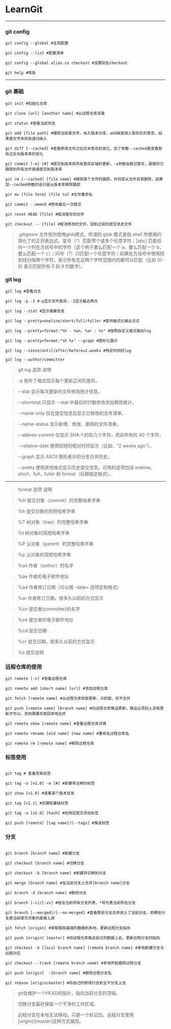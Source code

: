 # LearnGit
---

### git config

```
git config --global #全局配置

git config --list #配置清单

git config --global alias.co checkout #设置别名checkout

git help #帮助

```
---
### git 基础

```
git init #初始化仓库

git clone [url] [another name] #从远程仓库克隆

git status #查看当前状态

git add [file path] #跟踪当前某文件，纳入版本仓库，add就是放入暂存区的意思，如果是文件夹则会递归纳入

git diff [--cached] #查看修改文件之后还未暂存的变化，加了参数--cached是查看暂存之后与版本库的变化

git commit [-m] [#] #提交到版本库所有暂存区域的更新，-a参数会跳过暂存，直接将已跟踪的所有文件直接提交到版本库

git rm [--cached] [file name] #移除某个文件的跟踪，并将其从文件目录删除，如果加--cached参数的话只是从版本库移除跟踪

git mv [file form] [file to] #文件重命名

git commit --amend #修改最后一次提交

git reset HEAD [file] #取消暂存的文件

git checkout -- [file] #取消修改的文件，回到之前的提交状态文件

```

> .gitignore 文件规则使用glob模式，所谓的 glob 模式是指 shell 所使用的简化了的正则表达式。星号（*）匹配零个或多个任意字符；[abc] 匹配任何一个列在方括号中的字符（这个例子要么匹配一个 a，要么匹配一个 b，要么匹配一个 c）；问号（?）只匹配一个任意字符；如果在方括号中使用短划线分隔两个字符，表示所有在这两个字符范围内的都可以匹配（比如 [0-9] 表示匹配所有 0 到 9 的数字）。



### git log

```
git log #查看日志

git log -p -2 #-p显示文件差异，-2显示最近两次

git log --stat #显示摘要信息

git log --pretty=oneline/short/full/fuller #提供格式化输出方式

git log --pretty=format:"%h - %an, %ar : %s" #按照自定义格式输出log

git log --pretty=format:"%h %s" --graph #图形化展示

git log --since/until/after/before=2.weeks #特定时间的log

git log --author/committer

```
> git log 选项 说明

> -p 按补丁格式显示每个更新之间的差异。

> --stat 显示每次更新的文件修改统计信息。

> --shortstat 只显示 --stat 中最后的行数修改添加移除统计。

> --name-only 仅在提交信息后显示已修改的文件清单。

> --name-status 显示新增、修改、删除的文件清单。

> --abbrev-commit 仅显示 SHA-1 的前几个字符，而非所有的 40 个字符。

> --relative-date 使用较短的相对时间显示（比如，“2 weeks ago”）。

> --graph 显示 ASCII 图形表示的分支合并历史。

> --pretty 使用其他格式显示历史提交信息。可用的选项包括 oneline，short，full，fuller 和 format（后跟指定格式）。

---

> format 选项 说明

> %H 提交对象（commit）的完整哈希字串

> %h 提交对象的简短哈希字串

> %T 树对象（tree）的完整哈希字串

> %t 树对象的简短哈希字串

> %P 父对象（parent）的完整哈希字串

> %p 父对象的简短哈希字串

> %an 作者（author）的名字

> %ae 作者的电子邮件地址

> %ad 作者修订日期（可以用 -date= 选项定制格式）

> %ar 作者修订日期，按多久以前的方式显示

> %cn 提交者(committer)的名字

> %ce 提交者的电子邮件地址

> %cd 提交日期

> %cr 提交日期，按多久以前的方式显示

> %s 提交说明


### 远程仓库的使用

```
git remote [-v] #查看远程仓库

git remote add [short name] [url] #添加远程仓库

git fetch [remote name] #从远程仓库抓取更新，只抓取，并不合并

git push [remote name] [branch name] #向远程仓库推送更新，推送必须别人没有更新才可以，否则需要先取回本地合并

git remote show [remote name] #查看远程仓库详情

git remote rename [old name] [new name] #重命名远程仓库名

git remote rm [remote name] #移除远程仓库

```

### 标签使用

```

git tag # 查看现有标签

git tag -a [v1.0] -m [#] #新建带注释的标签

git show [v1.0] #查看某个版本信息

git tag [v1.1] #创建轻量级标签

git tag -a [v1.0] [hash] #给特定提交添加标签

git push [remote] [tag name]/[--tags] #推送标签

```

### 分支

```

git branch [branch name] #新建分支

git checkout [branch name] #切换分支

git checkout -b [branch name] #新建并切换到分支

git merge [branch name] #在当前分支上合并[branch name]分支

git branch -d [branch name] #删除分支

git branch [-v]/[-vv] #给出当前所有分支列表，*号代表当前所在分支

git branch [--merged]/[--no-merged] #查看那些分支合并进入了当前分支，即哪些分支是当前提交对象的直接上游

git fetch [origin] #获取服务器端的数据到本地，更新远程分支指向

git push [origin] [master] #向远程仓库推送自己的数据上去，更新远程分支的指向

git checkout -b [local branch name] [remote branch name] #本地新建分支与远程对应

git checkout --track [remote branch name] #本地开始跟踪远程分支

git push [origin]  :[branch name] #删除远程分支名

git rebase [origin/master] #将自己的修改衍合到主干分支上去

```
> git会维护一个HEAD的指针，指向当前分支的顶端。

> 切换分支最好保留一个干净的工作区域。

> 远程分支在本地无法移动，只是一个标记位。远程分支使用[origin]/[master]这种方式展现。
